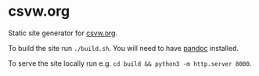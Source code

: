 # csvw.org

Static site generator for [csvw.org](http://csvw.org).

To build the site run `./build.sh`. You will need to have [pandoc](https://pandoc.org/) installed.

To serve the site locally run e.g. `cd build && python3 -m http.server 8000`.
